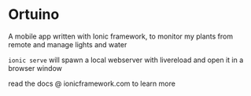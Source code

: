 # Ortuino

A mobile app written with Ionic framework, to monitor my plants from remote and manage lights and water

`ionic serve` will spawn a local webserver with livereload and open it in a browser window

read the docs @ ionicframework.com to learn more